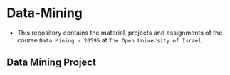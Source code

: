 # Data-Mining

- This repository contains the material, projects and assignments of the course `Data Mining - 20595` at `The Open University of Israel`.

## Data Mining Project
